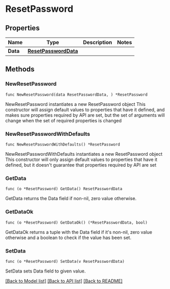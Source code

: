 # ResetPassword

## Properties

Name | Type | Description | Notes
------------ | ------------- | ------------- | -------------
**Data** | [**ResetPasswordData**](ResetPasswordData.md) |  | 

## Methods

### NewResetPassword

`func NewResetPassword(data ResetPasswordData, ) *ResetPassword`

NewResetPassword instantiates a new ResetPassword object
This constructor will assign default values to properties that have it defined,
and makes sure properties required by API are set, but the set of arguments
will change when the set of required properties is changed

### NewResetPasswordWithDefaults

`func NewResetPasswordWithDefaults() *ResetPassword`

NewResetPasswordWithDefaults instantiates a new ResetPassword object
This constructor will only assign default values to properties that have it defined,
but it doesn't guarantee that properties required by API are set

### GetData

`func (o *ResetPassword) GetData() ResetPasswordData`

GetData returns the Data field if non-nil, zero value otherwise.

### GetDataOk

`func (o *ResetPassword) GetDataOk() (*ResetPasswordData, bool)`

GetDataOk returns a tuple with the Data field if it's non-nil, zero value otherwise
and a boolean to check if the value has been set.

### SetData

`func (o *ResetPassword) SetData(v ResetPasswordData)`

SetData sets Data field to given value.



[[Back to Model list]](../README.md#documentation-for-models) [[Back to API list]](../README.md#documentation-for-api-endpoints) [[Back to README]](../README.md)


